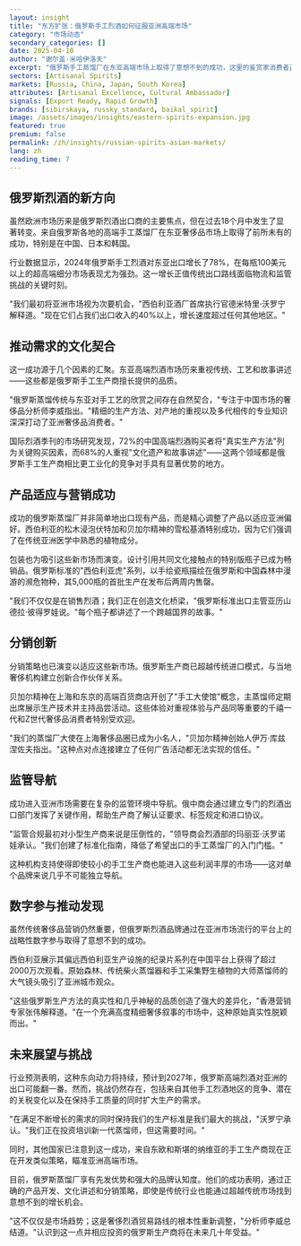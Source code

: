 ```yaml
---
layout: insight
title: "东方扩张：俄罗斯手工烈酒如何征服亚洲高端市场"
category: "市场动态"
secondary_categories: []
date: 2025-04-10
author: "谢尔盖·米哈伊洛夫"
excerpt: "俄罗斯手工蒸馏厂在东亚高端市场上取得了意想不到的成功，这里的鉴赏家消费者正在接受独特的风味特点和传统制作工艺。"
sectors: [Artisanal Spirits]
markets: [Russia, China, Japan, South Korea]
attributes: [Artisanal Excellence, Cultural Ambassador]
signals: [Export Ready, Rapid Growth]
brands: [sibirskaya, russky_standard, baikal_spirit]
image: /assets/images/insights/eastern-spirits-expansion.jpg
featured: true
premium: false
permalink: /zh/insights/russian-spirits-asian-markets/
lang: zh
reading_time: 7
---
```


## 俄罗斯烈酒的新方向

虽然欧洲市场历来是俄罗斯烈酒出口商的主要焦点，但在过去18个月中发生了显著转变。来自俄罗斯各地的高端手工蒸馏厂在东亚奢侈品市场上取得了前所未有的成功，特别是在中国、日本和韩国。

行业数据显示，2024年俄罗斯手工烈酒对东亚出口增长了78%，在每瓶100美元以上的超高端细分市场表现尤为强劲。这一增长正值传统出口路线面临物流和监管挑战的关键时刻。

"我们最初将亚洲市场视为次要机会，"西伯利亚酒厂首席执行官德米特里·沃罗宁解释道。"现在它们占我们出口收入的40%以上，增长速度超过任何其他地区。"

## 推动需求的文化契合

这一成功源于几个因素的汇聚。东亚高端烈酒市场历来重视传统、工艺和故事讲述——这些都是俄罗斯手工生产商擅长提供的品质。

"俄罗斯蒸馏传统与东亚对手工艺的欣赏之间存在自然契合，"专注于中国市场的奢侈品分析师李威指出。"精细的生产方法、对产地的重视以及多代相传的专业知识深深打动了亚洲奢侈品消费者。"

国际烈酒季刊的市场研究发现，72%的中国高端烈酒购买者将"真实生产方法"列为关键购买因素，而68%的人重视"文化遗产和故事讲述"——这两个领域都是俄罗斯手工生产商相比更工业化的竞争对手具有显著优势的地方。

## 产品适应与营销成功

成功的俄罗斯蒸馏厂并非简单地出口现有产品，而是精心调整了产品以适应亚洲偏好。西伯利亚的松木浸泡伏特加和贝加尔精神的雪松基酒特别成功，因为它们强调了在传统亚洲医学中熟悉的植物成分。

包装也为吸引这些新市场而演变。设计引用共同文化接触点的特别版瓶子已成为畅销品。俄罗斯标准的"西伯利亚虎"系列，以手绘瓷瓶描绘在俄罗斯和中国森林中漫游的濒危物种，其5,000瓶的首批生产在发布后两周内售罄。

"我们不仅仅是在销售烈酒；我们正在创造文化桥梁，"俄罗斯标准出口主管亚历山德拉·彼得罗娃说。"每个瓶子都讲述了一个跨越国界的故事。"

## 分销创新

分销策略也已演变以适应这些新市场。俄罗斯生产商已超越传统进口模式，与当地奢侈机构建立创新合作伙伴关系。

贝加尔精神在上海和东京的高端百货商店开创了"手工大使馆"概念，主蒸馏师定期出席展示生产技术并主持品尝活动。这些体验对重视体验与产品同等重要的千禧一代和Z世代奢侈品消费者特别受欢迎。

"我们的蒸馏厂大使在上海奢侈品圈已成为小名人，"贝加尔精神创始人伊万·库兹涅佐夫指出。"这种点对点连接建立了任何广告活动都无法实现的信任。"

## 监管导航

成功进入亚洲市场需要在复杂的监管环境中导航。俄中商会通过建立专门的烈酒出口部门发挥了关键作用，帮助生产商了解认证要求、标签规定和进口协议。

"监管合规最初对小型生产商来说是压倒性的，"领导商会烈酒部的玛丽亚·沃罗诺娃承认。"我们创建了标准化指南，降低了希望出口的手工蒸馏厂的入门门槛。"

这种机构支持使得即使较小的手工生产商也能进入这些利润丰厚的市场——这对单个品牌来说几乎不可能独立导航。

## 数字参与推动发现

虽然传统奢侈品营销仍然重要，但俄罗斯烈酒品牌通过在亚洲市场流行的平台上的战略性数字参与取得了意想不到的成功。

西伯利亚展示其偏远西伯利亚生产设施的纪录片系列在中国平台上获得了超过2000万次观看。原始森林、传统柴火蒸馏器和手工采集野生植物的大师蒸馏师的大气镜头吸引了亚洲城市观众。

"这些俄罗斯生产方法的真实性和几乎神秘的品质创造了强大的差异化，"香港营销专家张伟解释道。"在一个充满高度精细奢侈叙事的市场中，这种原始真实性脱颖而出。"

## 未来展望与挑战

行业预测表明，这种东向动力将持续，预计到2027年，俄罗斯高端烈酒对亚洲的出口可能翻一番。然而，挑战仍然存在，包括来自其他手工烈酒地区的竞争、潜在的关税变化以及在保持手工质量的同时扩大生产的需求。

"在满足不断增长的需求的同时保持我们的生产标准是我们最大的挑战，"沃罗宁承认。"我们正在投资培训新一代蒸馏师，但这需要时间。"

同时，其他国家已注意到这一成功，来自东欧和斯堪的纳维亚的手工生产商现在正在开发类似策略，瞄准亚洲高端市场。

目前，俄罗斯蒸馏厂享有先发优势和强大的品牌认知度。他们的成功表明，通过正确的产品开发、文化讲述和分销策略，即使是传统行业也能通过超越传统市场找到意想不到的增长机会。

"这不仅仅是市场趋势；这是奢侈烈酒贸易路线的根本性重新调整，"分析师李威总结道。"认识到这一点并相应投资的俄罗斯生产商将在未来几十年受益。"